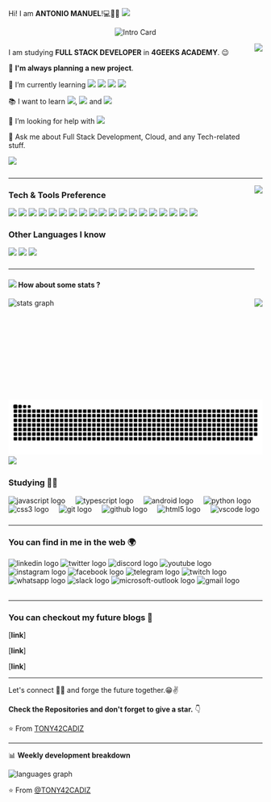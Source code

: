 Hi! I am **ANTONIO MANUEL**!💻👨‍💻 <img src="https://github.com/TheDudeThatCode/TheDudeThatCode/blob/master/Assets/Earth.gif" width="24px">
<p align="center">
  <img src="C:\Users\molfe\Downloads\Diseño sin título.jpg" rd.width="100%" title="Intro Card" alt="Intro Card">
</p>
<img align="right" height="220" src="https://d3h2k7ug3o5pb3.cloudfront.net/image/2020-12-29/aa145910-49c4-11eb-8e93-835c7725694d.jpg"  />

###
###
I am studying **FULL STACK DEVELOPER** in **4GEEKS ACADEMY**. :wink:
 
 🔭 **I'm always planning a new project**.
 
 🌱 I’m currently learning <img src = "https://img.shields.io/badge/-HTML5-E34F26?style=flat&logo=html5&logoColor=white"> <img src = "https://img.shields.io/badge/-CSS3-1572B6?style=flat&logo=css3&logoColor=white"> <img src="https://img.shields.io/badge/-JavaScript-eed718?style=flat&logo=javascript&logoColor=ffffff">  <img src="https://img.shields.io/badge/-Python-black?style=flat&logo=python&logoColor=white">
 
 :books: I want to learn <img src="http://img.shields.io/badge/-Java-F89820?style=flat&logo=java&logoColor=white">, <img src="http://img.shields.io/badge/-Git-F1502F?style=flat&logo=git&logoColor=FFFFFF"> and <img src="http://img.shields.io/badge/-Github-000000?style=flat&logo=github&logoColor=FFFFFF">
 
 🤔 I’m looking for help with <img src="http://img.shields.io/badge/-VS%20Code-007ACC?style=flat&logo=visual%20studio%20code&logoColor=white">
 
 💬 Ask me about Full Stack Development, Cloud, and any Tech-related stuff.
 
 <img src="https://img.shields.io/github/followers/TONY42CADIZ?label=Follow" style=" float:left, margin-right:10px" />

###

---
<img align="right" height="180" src="https://th.bing.com/th/id/OIP.9HDtbx1q0CBmsWHbc3HmcgHaDk?w=344&h=168&c=7&r=0&o=5&pid=1.7"  />

###

### Tech & Tools Preference

<img src = "https://img.shields.io/badge/-HTML5-E34F26?style=flat&logo=html5&logoColor=white"> <img src = "https://img.shields.io/badge/-CSS3-1572B6?style=flat&logo=css3&logoColor=white">
<img src="https://img.shields.io/badge/-Bootstrap-563D7C?style=flat&logo=bootstrap&logoColor=white">
<img src="https://img.shields.io/badge/-JavaScript-eed718?style=flat&logo=javascript&logoColor=ffffff">
<img src="https://img.shields.io/badge/-Sass-cc6699?style=flat&logo=sass&logoColor=ffffff">
<img src="https://img.shields.io/badge/-React-000000?style=flat&logo=react&logoColor=00c8ff">
<img src="https://img.shields.io/badge/-MongoDB-4DB33D?style=flat&logo=mongodb&logoColor=FFFFFF">
<img src="https://img.shields.io/badge/-GraphQL-e535ab?style=flat&logo=graphql&logoColor=FFFFFF">
<img src="https://img.shields.io/badge/-MySQL-F29111?style=flat&logo=mysql&logoColor=FFFFFF">
<img src="https://img.shields.io/badge/-Express.js-787878?style=flat">
<img src="https://img.shields.io/badge/-Node.js-3C873A?style=flat&logo=Node.js&logoColor=white">
<img src="https://img.shields.io/badge/-Firebase-FFA611?style=flat&logo=firebase&logoColor=FFFFFF">
<img src="http://img.shields.io/badge/-Google%20Cloud%20Platform-4285F4?style=flat&logo=google%20cloud&logoColor=white">
<img src="https://img.shields.io/badge/-Progressive Web Apps-5A0FC8?style=flat">
<img src="http://img.shields.io/badge/-Git-F1502F?style=flat&logo=git&logoColor=FFFFFF">
<img src="http://img.shields.io/badge/-Github-000000?style=flat&logo=github&logoColor=FFFFFF">
<img src="http://img.shields.io/badge/-VS%20Code-007ACC?style=flat&logo=visual%20studio%20code&logoColor=white">
<img src="http://img.shields.io/badge/-Heroku-430098?style=flat&logo=heroku&logoColor=white">
<img src="http://img.shields.io/badge/-Vercel-black?style=flat&logo=vercel&logoColor=white">

### Other Languages I know
<img src="http://img.shields.io/badge/-Java-F89820?style=flat&logo=java&logoColor=white"> <img src="https://img.shields.io/badge/-C%20&%20C++-659ad2?style=flat&logo=c%2B%2B&logoColor=ffffff"> <img src="https://img.shields.io/badge/-Python-black?style=flat&logo=python&logoColor=white"> 

###
---
#### <img src="https://media.giphy.com/media/VgCDAzcKvsR6OM0uWg/giphy.gif" width="50"> How about some stats ?
<div align="left">
  <img src="https://github-readme-stats.vercel.app/api?username=TONY42CADIZ&hide_title=false&hide_rank=false&show_icons=true&include_all_commits=true&count_private=true&disable_animations=false&theme=dracula&locale=en&hide_border=false&order=1" height="150" alt="stats graph"  />
<img align="right" height="200" src="https://2.bp.blogspot.com/-hqdAmGpdR8g/WyerX2QxwUI/AAAAAAAAQfU/YoiODQqtE7A3c_ub2F9Eqi1xJiyvRt41gCLcBGAs/s1600/Tecleando.gif"  />

###
<img src="https://raw.githubusercontent.com/TONY42CADIZ/TONY42CADIZ/output/snake.svg" alt="Snake animation"/>

<div align="left">
  <img src="https://profile-counter.glitch.me/TONY42CADIZ/count.svg?"  />
</div>

### Studying 🧑‍💼

<div align="left">
  <img src="https://skillicons.dev/icons?i=js" height="40" alt="javascript logo"  />
  <img width="12" />
  <img src="https://skillicons.dev/icons?i=ts" height="40" alt="typescript logo"  />
  <img width="12" />
  <img src="https://cdn.jsdelivr.net/gh/devicons/devicon/icons/android/android-original.svg" height="40" alt="android logo"  />
  <img width="12" />
  <img src="https://skillicons.dev/icons?i=py" height="40" alt="python logo"  />
  <img width="12" />
  <img src="https://skillicons.dev/icons?i=css" height="40" alt="css3 logo"  />
  <img width="12" />
  <img src="https://skillicons.dev/icons?i=git" height="40" alt="git logo"  />
  <img width="12" />
  <img src="https://skillicons.dev/icons?i=github" height="40" alt="github logo"  />
  <img width="12" />
  <img src="https://skillicons.dev/icons?i=html" height="40" alt="html5 logo"  />
  <img width="12" />
  <img src="https://skillicons.dev/icons?i=vscode" height="40" alt="vscode logo"  />
</div>

###
---


### You can find in me in the web 🌍
<div align="left">
  <img src="https://raw.githubusercontent.com/maurodesouza/profile-readme-generator/master/src/assets/icons/social/linkedin/default.svg" width="52" height="40" alt="linkedin logo"  />
  <img src="https://raw.githubusercontent.com/maurodesouza/profile-readme-generator/master/src/assets/icons/social/twitter/default.svg" width="52" height="40" alt="twitter logo"  />
  <img src="https://raw.githubusercontent.com/maurodesouza/profile-readme-generator/master/src/assets/icons/social/discord/default.svg" width="52" height="40" alt="discord logo"  />
  <img src="https://raw.githubusercontent.com/maurodesouza/profile-readme-generator/master/src/assets/icons/social/youtube/default.svg" width="52" height="40" alt="youtube logo"  />
  <img src="https://raw.githubusercontent.com/maurodesouza/profile-readme-generator/master/src/assets/icons/social/instagram/default.svg" width="52" height="40" alt="instagram logo"  />
  <img src="https://raw.githubusercontent.com/maurodesouza/profile-readme-generator/master/src/assets/icons/social/facebook/default.svg" width="52" height="40" alt="facebook logo"  />
  <img src="https://raw.githubusercontent.com/maurodesouza/profile-readme-generator/master/src/assets/icons/social/telegram/default.svg" width="52" height="40" alt="telegram logo"  />
  <img src="https://raw.githubusercontent.com/maurodesouza/profile-readme-generator/master/src/assets/icons/social/twitch/default.svg" width="52" height="40" alt="twitch logo"  />
  <img src="https://raw.githubusercontent.com/maurodesouza/profile-readme-generator/master/src/assets/icons/social/whatsapp/default.svg" width="52" height="40" alt="whatsapp logo"  />
  <img src="https://raw.githubusercontent.com/maurodesouza/profile-readme-generator/master/src/assets/icons/social/slack/default.svg" width="52" height="40" alt="slack logo"  />
  <img src="https://raw.githubusercontent.com/maurodesouza/profile-readme-generator/master/src/assets/icons/social/microsoft-outlook/default.svg" width="52" height="40" alt="microsoft-outlook logo"  />
  <img src="https://raw.githubusercontent.com/maurodesouza/profile-readme-generator/master/src/assets/icons/social/gmail/default.svg" width="52" height="40" alt="gmail logo"  />
</div>
<br/>


---
### You can checkout my future blogs :loudspeaker: 

[**link**]

[**link**]

[**link**]

---

Let's connect 👨‍💻 and forge the future together.😁✌

**Check the Repositories and don't forget to give a star.** 👇

:star: From [TONY42CADIZ](https://github.com/TONY42CADIZ)

[website]: https://souravdey777.github.io/Portfolio/
[twitter]: https://twitter.com/Souravdey777
[youtube]: https://youtube.com/
[instagram]: https://www.instagram.com/souravdey777/
[linkedin]: https://www.linkedin.com/in/sourav-dey/
[medium]: https://medium.com/@Souravdey777/
---
📊 **Weekly development breakdown**
<div align="left">
<img src="https://github-readme-stats.vercel.app/api/top-langs?username=TONY42CADIZ&locale=en&hide_title=false&layout=compact&card_width=320&langs_count=5&theme=dracula&hide_border=false&order=2" height="150" alt="languages graph"  />
</div>

⭐ From [@TONY42CADIZ](https://github.com/TONY42CADIZ)
